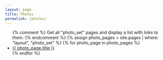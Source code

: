 ```yaml
---
layout: page
title: Photos
permalink: /photos/
---
```


<ul>
  {% comment %}
    Get all "photo_set" pages and display a list with links to them.
  {% endcomment %}
  {% assign photo_pages = site.pages | where: "layout", "photo_set" %}
  {% for photo_page in photo_pages %}
    <li>
      <a href="{{ photo_page.url | prepend: site.baseurl }}">{{ photo_page.title }}</a>
    </li>
  {% endfor %}